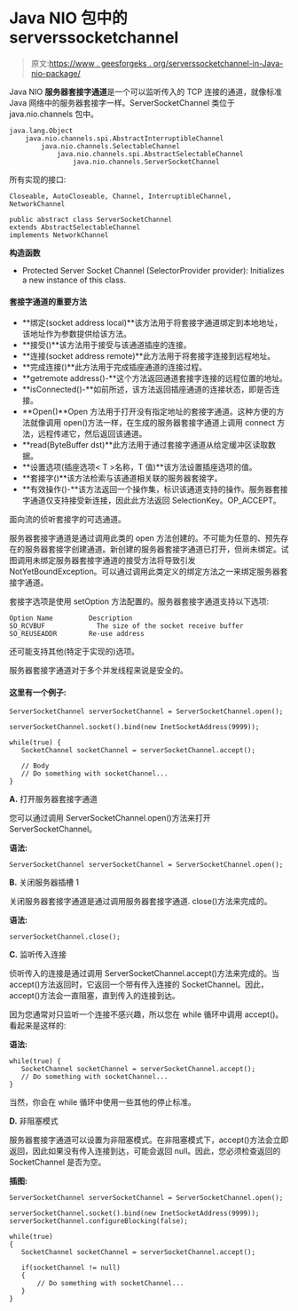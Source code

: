 # Java NIO 包中的 serverssocketchannel

> 原文:[https://www . geesforgeks . org/serverssocketchannel-in-Java-nio-package/](https://www.geeksforgeeks.org/serversocketchannel-in-java-nio-package/)

Java NIO **服务器套接字通道**是一个可以监听传入的 TCP 连接的通道，就像标准 Java 网络中的服务器套接字一样。ServerSocketChannel 类位于 java.nio.channels 包中。

```
java.lang.Object
    java.nio.channels.spi.AbstractInterruptibleChannel
        java.nio.channels.SelectableChannel
            java.nio.channels.spi.AbstractSelectableChannel
                java.nio.channels.ServerSocketChannel
```

所有实现的接口:

```
Closeable, AutoCloseable, Channel, InterruptibleChannel, NetworkChannel
```

```
public abstract class ServerSocketChannel
extends AbstractSelectableChannel
implements NetworkChannel
```

**构造函数**

*   Protected Server Socket Channel (SelectorProvider provider): Initializes a new instance of this class.

#### 套接字通道的重要方法

*   **绑定(socket address local)**该方法用于将套接字通道绑定到本地地址，该地址作为参数提供给该方法。
*   **接受()**该方法用于接受与该通道插座的连接。
*   **连接(socket address remote)**此方法用于将套接字连接到远程地址。
*   **完成连接()**此方法用于完成插座通道的连接过程。
*   **getremote address()-**这个方法返回通道套接字连接的远程位置的地址。
*   **isConnected()-**如前所述，该方法返回插座通道的连接状态，即是否连接。
*   **Open()**Open 方法用于打开没有指定地址的套接字通道。这种方便的方法就像调用 open()方法一样，在生成的服务器套接字通道上调用 connect 方法，远程传递它，然后返回该通道。
*   **read(ByteBuffer dst)**此方法用于通过套接字通道从给定缓冲区读取数据。
*   **设置选项(插座选项< T >名称，T 值)**该方法设置插座选项的值。
*   **套接字()**该方法检索与该通道相关联的服务器套接字。
*   **有效操作()-**该方法返回一个操作集，标识该通道支持的操作。服务器套接字通道仅支持接受新连接，因此此方法返回 SelectionKey。OP_ACCEPT。

面向流的侦听套接字的可选通道。

服务器套接字通道是通过调用此类的 open 方法创建的。不可能为任意的、预先存在的服务器套接字创建通道。新创建的服务器套接字通道已打开，但尚未绑定。试图调用未绑定服务器套接字通道的接受方法将导致引发 NotYetBoundException。可以通过调用此类定义的绑定方法之一来绑定服务器套接字通道。

套接字选项是使用 setOption 方法配置的。服务器套接字通道支持以下选项:

```
Option Name         Description
SO_RCVBUF             The size of the socket receive buffer
SO_REUSEADDR        Re-use address
```

还可能支持其他(特定于实现的)选项。

服务器套接字通道对于多个并发线程来说是安全的。

#### 这里有一个例子:

```
ServerSocketChannel serverSocketChannel = ServerSocketChannel.open();

serverSocketChannel.socket().bind(new InetSocketAddress(9999));

while(true) {
   SocketChannel socketChannel = serverSocketChannel.accept();

   // Body
   // Do something with socketChannel...
}
```

**A.** 打开服务器套接字通道

您可以通过调用 ServerSocketChannel.open()方法来打开 ServerSocketChannel。

**语法:**

```
ServerSocketChannel serverSocketChannel = ServerSocketChannel.open();
```

**B.** 关闭服务器插槽 1

关闭服务器套接字通道是通过调用服务器套接字通道. close()方法来完成的。

**语法:**

```
serverSocketChannel.close();
```

**C.** 监听传入连接

侦听传入的连接是通过调用 ServerSocketChannel.accept()方法来完成的。当 accept()方法返回时，它返回一个带有传入连接的 SocketChannel。因此，accept()方法会一直阻塞，直到传入的连接到达。

因为您通常对只监听一个连接不感兴趣，所以您在 while 循环中调用 accept()。看起来是这样的:

**语法:**

```
while(true) {
   SocketChannel socketChannel = serverSocketChannel.accept();
   // Do something with socketChannel...
}
```

当然，你会在 while 循环中使用一些其他的停止标准。

**D.** 非阻塞模式

服务器套接字通道可以设置为非阻塞模式。在非阻塞模式下，accept()方法会立即返回，因此如果没有传入连接到达，可能会返回 null。因此，您必须检查返回的 SocketChannel 是否为空。

**插图:**

```
ServerSocketChannel serverSocketChannel = ServerSocketChannel.open();

serverSocketChannel.socket().bind(new InetSocketAddress(9999));
serverSocketChannel.configureBlocking(false);

while(true) 
{
   SocketChannel socketChannel = serverSocketChannel.accept();

   if(socketChannel != null)
   {
       // Do something with socketChannel...
   }
}
```